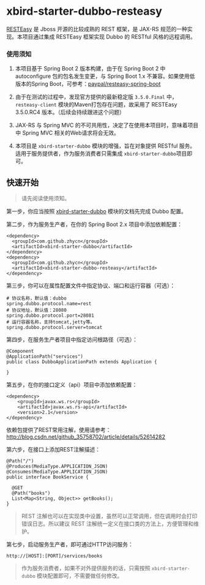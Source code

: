 ﻿# xbird-starter-dubbo-resteasy

[RESTEasy](http://resteasy.jboss.org/) 是 Jboss 开源的比较成熟的 REST 框架，是 JAX-RS 规范的一种实现。本项目通过集成 RESTEasy 框架实现 Dubbo 的 RESTful 风格的远程调用。

### 使用须知

1. 本项目基于 Spring Boot 2 版本构建，由于在 Spring Boot 2 中 autoconfigure 包的包名发生变更，与 Spring Boot 1.x 不兼容。如果使用低版本的Spring Boot，可参考：[paypal/resteasy-spring-boot](https://github.com/paypal/resteasy-spring-boot)

2. 由于在测试的过程中，发现官方提供的最新稳定版 `3.5.0.Final` 中，`resteasy-client` 模块的Maven打包存在问题，故采用了 RESTEasy 3.5.0.RC4 版本。（后续会持续跟进这个问题）

3. JAX-RS 与 Spring MVC 的不可共用性，决定了在使用本项目时，意味着项目中 Spring MVC 相关的Web请求将会无效。

4. 本项目是 `xbird-starter-dubbo` 模块的增强，旨在对象提供 RESTful 服务。适用于服务提供者，作为服务消费者只需集成 `xbird-starter-dubbo`项目即可。

## 快速开始

> 请先阅读使用须知。

第一步，你应当按照 [xbird-starter-dubbo](../xbird-starter-dubbo/) 模块的文档先完成 Dubbo 配置。

第二步，作为服务生产者，在你的 Spring Boot 2.x 项目中添加依赖配置：

```
<dependency>
  <groupId>com.github.zhycn</groupId>
  <artifactId>xbird-starter-dubbo</artifactId>
</dependency>
<dependency>
  <groupId>com.github.zhycn</groupId>
  <artifactId>xbird-starter-dubbo-resteasy</artifactId>
</dependency>
```

第三步，你可以在属性配置文件中指定协议、端口和运行容器（可选）：

```
# 协议名称，默认值：dubbo
spring.dubbo.protocol.name=rest
# 协议地址，默认值：28080
spring.dubbo.protocol.port=28081
# 运行容器名称，支持tomcat,jetty等。
spring.dubbo.protocol.server=tomcat
```

第四步，在服务生产者项目中指定访问根路径（可选）：

```
@Component
@ApplicationPath("services")
public class DubboApplicationPath extends Application {

}
```

第五步，在你的接口定义（api）项目中添加依赖配置：

```
<dependency>
	<groupId>javax.ws.rs</groupId>
	<artifactId>javax.ws.rs-api</artifactId>
	<version>2.1</version>
</dependency>
```

依赖包提供了REST常用注解，使用请参考：http://blog.csdn.net/github_35758702/article/details/52614282

第六步，在接口上添加REST注解描述：

```
@Path("/")
@Produces(MediaType.APPLICATION_JSON)
@Consumes(MediaType.APPLICATION_JSON)
public interface BookService {

  @GET
  @Path("books")
  List<Map<String, Object>> getBooks();
}
```

> REST 注解也可以在实现类中设置，虽然可以正常调用，但在调用时会打印错误日志。所以建议 REST 注解统一定义在接口类的方法上，方便管理和维护。

第七步，启动服务生产者，即可通过HTTP访问服务：

```
http://[HOST]:[PORT]/services/books
```

> 作为服务消费者，如果不对外提供服务的话，只需按照 `xbird-starter-dubbo` 模块配置即可，不需要做任何修改。